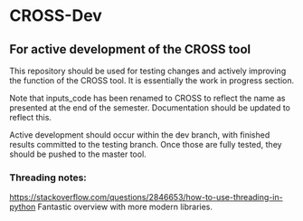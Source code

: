 # CROSS-Dev
## For active development of the CROSS tool


This repository should be used for testing changes and actively improving the function of the CROSS tool.
It is essentially the work in progress section.

Note that inputs_code has been renamed to CROSS to reflect the name as presented at the end of the semester.
Documentation should be updated to reflect this.

Active development should occur within the dev branch, with finished results committed to the testing branch.
Once those are fully tested, they should be pushed to the master tool.


### Threading notes:
https://stackoverflow.com/questions/2846653/how-to-use-threading-in-python 
Fantastic overview with more modern libraries.
